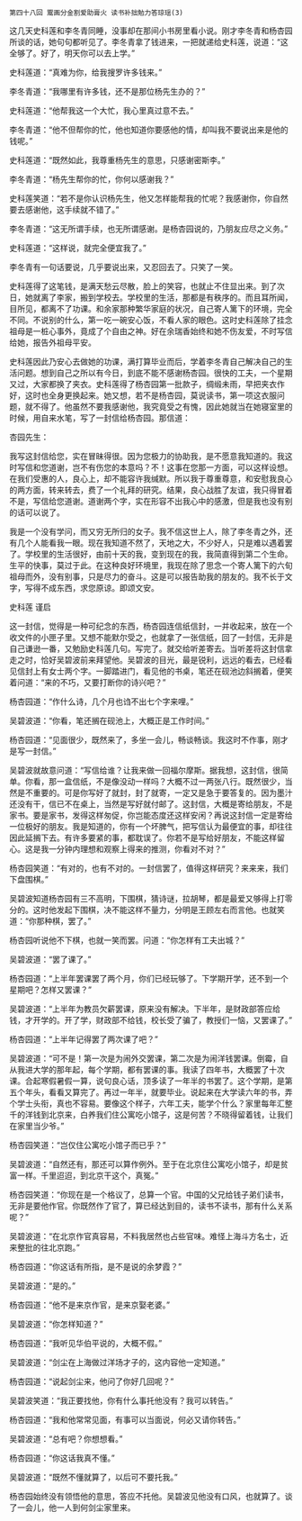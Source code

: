    第四十八回 鬻画分金割爱助膏火 读书补拙勉力答琼瑶(3) 

   这几天史科莲和李冬青同睡，没事却在那间小书房里看小说。刚才李冬青和杨杏园所谈的话，她句句都听见了。李冬青拿了钱进来，一把就递给史科莲，说道：“这全够了。好了，明天你可以去上学。”

   史科莲道：“真难为你，给我搜罗许多钱来。”

   李冬青道：“我哪里有许多钱，还不是那位杨先生办的？”

   史科莲道：“他帮我这一个大忙，我心里真过意不去。”

   李冬青道：“他不但帮你的忙，他也知道你要感他的情，却叫我不要说出来是他的钱呢。”

   史科莲道：“既然如此，我尊重杨先生的意思，只感谢密斯李。”

   李冬青道：“杨先生帮你的忙，你何以感谢我？”

   史科莲笑道：“若不是你认识杨先生，他又怎样能帮我的忙呢？我感谢你，你自然要去感谢他，这手续就不错了。”

   李冬青道：“这无所谓手续，也无所谓感谢。是杨杏园说的，乃朋友应尽之义务。”

   史科莲道：“这样说，就完全便宜我了。”

   李冬青有一句话要说，几乎要说出来，又忍回去了。只笑了一笑。

   史科莲得了这笔钱，是满天愁云尽散，脸上的笑容，也就止不住显出来。到了次日，她就离了李家，搬到学校去。学校里的生活，那都是有秩序的。而且耳所闻，目所见，都离不了功课。和余家那种繁华家庭的状况，自己寄人篱下的环境，完全不同。不说别的什么，第一吃一碗安心饭，不看人家的眼色。这时史科莲除了挂念祖母是一桩心事外，竟成了个自由之神。好在余瑞香始终和她不伤友爱，不时写信给她，报告外祖母平安。

   史科莲因此乃安心去做她的功课，满打算毕业而后，学着李冬青自己解决自己的生活问题。想到自己之所以有今日，到底不能不感谢杨杏园。很快的工夫，一个星期又过，大家都换了夹衣。史科莲得了杨杏园第一批款子，绸缎未雨，早把夹衣作好，这时也全身更换起来。她又想，若不是杨杏园，莫说读书，第一项这衣服问题，就不得了。他虽然不要我感谢他，我究竟受之有愧，因此她就当在她寝室里的时候，用自来水笔，写了一封信给杨杏园。那信道：

   杏园先生：

   我写这封信给您，实在冒昧得很。因为您极力的协助我，是不愿意我知道的。我这时写信和您道谢，岂不有伤您的本意吗？不！这事在您那一方面，可以这样设想。在我们受惠的人，良心上，却不能容许我缄默。所以我于尊重尊意，和安慰我良心的两方面，转来转去，费了一个礼拜的研究。结果，良心战胜了友谊，我只得冒着不是，写信给您道谢。道谢两个字，实在形容不出我心中的感激，但是我也没有别的话可以说了。

   我是一个没有学问，而又穷无所归的女子。我不信这世上人，除了李冬青之外，还有几个人能看我一眼。现在我知道不然了，天地之大，不少好人，只是难以遇着罢了。学校里的生活很好，由前十天的我，变到现在的我，我简直得到第二个生命。生平的快事，莫过于此。在这种良好环境里，我现在除了思念一个寄人篱下的六旬祖母而外，没有别事，只是尽力的奋斗。这是可以报告助我的朋友的。我不长于文字，写得不成东西，求您原谅。即颂文安。

   史科莲 谨启

   这一封信，觉得是一种可纪念的东西，杨杏园连信纸信封，一并收起来，放在一个收文件的小匣子里。又想不能默尔受之，也就拿了一张信纸，回了一封信，无非是自己谦逊一番，又勉励史科莲几句。写完了。就交给听差寄去。当听差将这封信拿走之时，恰好吴碧波前来拜望他。吴碧波的目光，最是锐利，远远的看去，已经看见信封上有女士两个字。一脚踏进门，看见他的书桌，笔还在砚池边斜搁着，便笑着问道：“来的不巧，又要打断你的诗兴吧？”

   杨杏园道：“作什么诗，几个月也诌不出七个字来哩。”

   吴碧波道：“你看，笔还搁在砚池上，大概正是工作时间。”

   杨杏园道：“见面很少，既然来了，多坐一会儿，畅谈畅谈。我这时不作事，刚才是写一封信。”

   吴碧波就故意问道：“写信给谁？让我来做一回福尔摩斯。据我想，这封信，很简单。你看，那一盒信纸，不是像没动一样吗？大概不过一两张八行。既然很少，当然是不重要的。可是你写好了就封，封了就寄，一定又是急于要答复的。因为墨汁还没有干，信已不在桌上，当然是写好就付邮了。这封信，大概是寄给朋友，不是家书。要是家书，发得这样匆促，你岂能态度还这样安闲？再说这封信一定是寄给一位极好的朋友。我是知道的，你有一个坏脾气，把写信认为最便宜的事，却往往因此延搁下去。有许多要紧的事，都耽误了。你若不是写给好朋友，不能这样留心。这是我一分钟内理想和观察上得来的推测，你看对不对？”

   杨杏园笑道：“有对的，也有不对的。一封信罢了，值得这样研究？来来来，我们下盘围棋。”

   吴碧波知道杨杏园有三不高明，下围棋，猜诗谜，拉胡琴，都是最爱又够得上打零分的。这时他发起下围棋，决不能这样不量力，分明是王顾左右而言他。也就笑道：“你那种棋，罢了。”

   杨杏园听说他不下棋，也就一笑而罢。问道：“你怎样有工夫出城？”

   吴碧波道：“罢了课了。”

   杨杏园道：“上半年罢课罢了两个月，你们已经玩够了。下学期开学，还不到一个星期吧？怎样又罢课？”

   吴碧波道：“上半年为教员欠薪罢课，原来没有解决。下半年，是财政部答应给钱，才开学的。开了学，财政部不给钱，校长受了骗了，教授们一恼，又罢课了。”

   杨杏园道：“上半年记得罢了两次课了吧？”

   吴碧波道：“可不是！第一次是为闹外交罢课，第二次是为闹洋钱罢课。倒霉，自从我进大学的那年起，每个学期，都有罢课的事。我读了四年书，大概罢了十次课。合起寒假暑假一算，说句良心话，顶多读了一年半的书罢了。这个学期，是第五个年头，看看又算完了。再过一年半，就要毕业。说起来在大学读六年的书，弄个学士头衔，真也不容易。要像这个样子，六年工夫，能学个什么？家里每年汇整千的洋钱到北京来，白养我们住公寓吃小馆子，这是何苦？不晓得留着钱，让我们在家里当少爷。”

   杨杏园笑道：“岂仅住公寓吃小馆子而已乎？”

   吴碧波道：“自然还有，那还可以算作例外。至于在北京住公寓吃小馆子，却是贫富一样。千里迢迢，到北京干这个，真冤。”

   杨杏园笑道：“你现在是一个格议了，总算一个官。中国的父兄给钱子弟们读书，无非是要他作官。你既然作了官了，算已经达到目的，读书不读书，那有什么关系呢？”

   吴碧波道：“在北京作官真容易，不料我居然也占些官味。难怪上海斗方名士，近来整批的往北京跑。”

   杨杏园道：“你这话有所指，是不是说的余梦霞？”

   吴碧波道：“是的。”

   杨杏园道：“他不是来京作官，是来京娶老婆。”

   吴碧波道：“你怎样知道？”

   杨杏园道：“我听见华伯平说的，大概不假。”

   吴碧波道：“剑尘在上海做过洋场才子的，这内容他一定知道。”

   杨杏园道：“说起剑尘来，他问了你好几回呢？”

   吴碧波笑道：“我正要找他，你有什么事托他没有？我可以转告。”

   杨杏园道：“我和他常常见面，有事可以当面说，何必又请你转告。”

   吴碧波道：“总有吧？你想想看。”

   杨杏园道：“你这话我真不懂。”

   吴碧波道：“既然不懂就算了，以后可不要托我。”

   杨杏园始终没有领悟他的意思，答应不托他。吴碧波见他没有口风，也就算了。谈了一会儿，他一人到何剑尘家里来。

